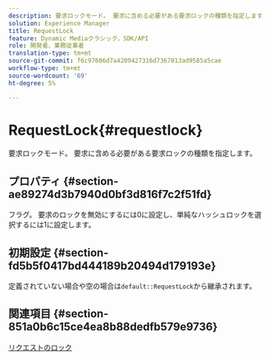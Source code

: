 ```yaml
---
description: 要求ロックモード。 要求に含める必要がある要求ロックの種類を指定します。
solution: Experience Manager
title: RequestLock
feature: Dynamic Mediaクラシック，SDK/API
role: 開発者、業務従事者
translation-type: tm+mt
source-git-commit: f6c97606d7a4209427316d7367013ad9585a5cae
workflow-type: tm+mt
source-wordcount: '69'
ht-degree: 5%

---
```



# RequestLock{#requestlock}

要求ロックモード。 要求に含める必要がある要求ロックの種類を指定します。

## プロパティ {#section-ae89274d3b7940d0bf3d816f7c2f51fd}

フラグ。 要求のロックを無効にするには0に設定し、単純なハッシュロックを選択するには1に設定します。

## 初期設定 {#section-fd5b5f0417bd444189b20494d179193e}

定義されていない場合や空の場合は`default::RequestLock`から継承されます。

## 関連項目 {#section-851a0b6c15ce4ea8b88dedfb579e9736}

[リクエストのロック](../../../../../is-api/image-catalog/image-serving-api-ref/c-image-catalog-reference/c-attributes-reference/r-requestlock.md#reference-8bbe2f581be847d3b9fa123e8e5e94b0)
